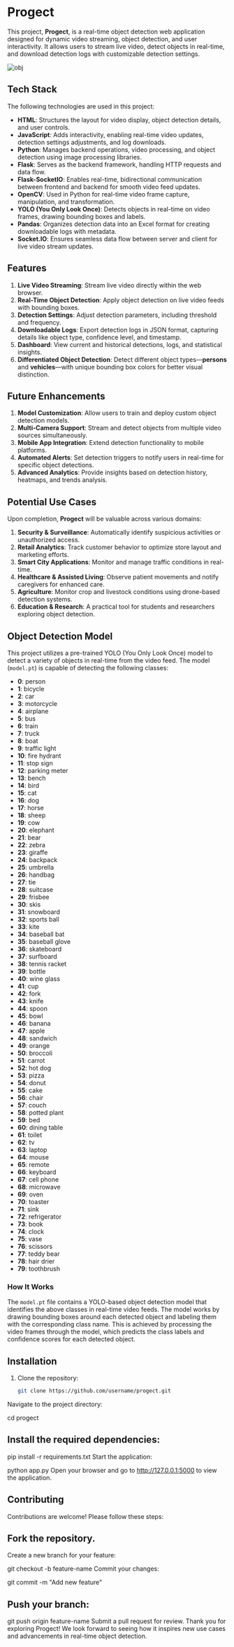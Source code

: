 # Progect

This project, **Progect**, is a real-time object detection web application designed for dynamic video streaming, object detection, and user interactivity. It allows users to stream live video, detect objects in real-time, and download detection logs with customizable detection settings.


![obj](https://github.com/user-attachments/assets/3f3ebd8c-1b58-4158-bf25-41dc623537e3)


## Tech Stack

The following technologies are used in this project:

- **HTML**: Structures the layout for video display, object detection details, and user controls.
- **JavaScript**: Adds interactivity, enabling real-time video updates, detection settings adjustments, and log downloads.
- **Python**: Manages backend operations, video processing, and object detection using image processing libraries.
- **Flask**: Serves as the backend framework, handling HTTP requests and data flow.
- **Flask-SocketIO**: Enables real-time, bidirectional communication between frontend and backend for smooth video feed updates.
- **OpenCV**: Used in Python for real-time video frame capture, manipulation, and transformation.
- **YOLO (You Only Look Once)**: Detects objects in real-time on video frames, drawing bounding boxes and labels.
- **Pandas**: Organizes detection data into an Excel format for creating downloadable logs with metadata.
- **Socket.IO**: Ensures seamless data flow between server and client for live video stream updates.


## Features

1. **Live Video Streaming**: Stream live video directly within the web browser.
2. **Real-Time Object Detection**: Apply object detection on live video feeds with bounding boxes.
3. **Detection Settings**: Adjust detection parameters, including threshold and frequency.
4. **Downloadable Logs**: Export detection logs in JSON format, capturing details like object type, confidence level, and timestamp.
5. **Dashboard**: View current and historical detections, logs, and statistical insights.
6. **Differentiated Object Detection**: Detect different object types—**persons** and **vehicles**—with unique bounding box colors for better visual distinction.

## Future Enhancements

1. **Model Customization**: Allow users to train and deploy custom object detection models.
2. **Multi-Camera Support**: Stream and detect objects from multiple video sources simultaneously.
3. **Mobile App Integration**: Extend detection functionality to mobile platforms.
4. **Automated Alerts**: Set detection triggers to notify users in real-time for specific object detections.
5. **Advanced Analytics**: Provide insights based on detection history, heatmaps, and trends analysis.

## Potential Use Cases

Upon completion, **Progect** will be valuable across various domains:

1. **Security & Surveillance**: Automatically identify suspicious activities or unauthorized access.
2. **Retail Analytics**: Track customer behavior to optimize store layout and marketing efforts.
3. **Smart City Applications**: Monitor and manage traffic conditions in real-time.
4. **Healthcare & Assisted Living**: Observe patient movements and notify caregivers for enhanced care.
5. **Agriculture**: Monitor crop and livestock conditions using drone-based detection systems.
6. **Education & Research**: A practical tool for students and researchers exploring object detection.

## Object Detection Model

This project utilizes a pre-trained YOLO (You Only Look Once) model to detect a variety of objects in real-time from the video feed. The model (`model.pt`) is capable of detecting the following classes:

- **0**: person
- **1**: bicycle
- **2**: car
- **3**: motorcycle
- **4**: airplane
- **5**: bus
- **6**: train
- **7**: truck
- **8**: boat
- **9**: traffic light
- **10**: fire hydrant
- **11**: stop sign
- **12**: parking meter
- **13**: bench
- **14**: bird
- **15**: cat
- **16**: dog
- **17**: horse
- **18**: sheep
- **19**: cow
- **20**: elephant
- **21**: bear
- **22**: zebra
- **23**: giraffe
- **24**: backpack
- **25**: umbrella
- **26**: handbag
- **27**: tie
- **28**: suitcase
- **29**: frisbee
- **30**: skis
- **31**: snowboard
- **32**: sports ball
- **33**: kite
- **34**: baseball bat
- **35**: baseball glove
- **36**: skateboard
- **37**: surfboard
- **38**: tennis racket
- **39**: bottle
- **40**: wine glass
- **41**: cup
- **42**: fork
- **43**: knife
- **44**: spoon
- **45**: bowl
- **46**: banana
- **47**: apple
- **48**: sandwich
- **49**: orange
- **50**: broccoli
- **51**: carrot
- **52**: hot dog
- **53**: pizza
- **54**: donut
- **55**: cake
- **56**: chair
- **57**: couch
- **58**: potted plant
- **59**: bed
- **60**: dining table
- **61**: toilet
- **62**: tv
- **63**: laptop
- **64**: mouse
- **65**: remote
- **66**: keyboard
- **67**: cell phone
- **68**: microwave
- **69**: oven
- **70**: toaster
- **71**: sink
- **72**: refrigerator
- **73**: book
- **74**: clock
- **75**: vase
- **76**: scissors
- **77**: teddy bear
- **78**: hair drier
- **79**: toothbrush

### How It Works
The `model.pt` file contains a YOLO-based object detection model that identifies the above classes in real-time video feeds. The model works by drawing bounding boxes around each detected object and labeling them with the corresponding class name. This is achieved by processing the video frames through the model, which predicts the class labels and confidence scores for each detected object.

## Installation

1. Clone the repository:
   ```bash
   git clone https://github.com/username/progect.git
Navigate to the project directory:

cd progect
## Install the required dependencies:

pip install -r requirements.txt
Start the application:

python app.py
Open your browser and go to http://127.0.0.1:5000 to view the application.

## Contributing
Contributions are welcome! Please follow these steps:


## Fork the repository.
Create a new branch for your feature:

git checkout -b feature-name
Commit your changes:


git commit -m "Add new feature"

## Push your branch:

git push origin feature-name
Submit a pull request for review.
Thank you for exploring Progect! We look forward to seeing how it inspires new use cases and advancements in real-time object detection.
